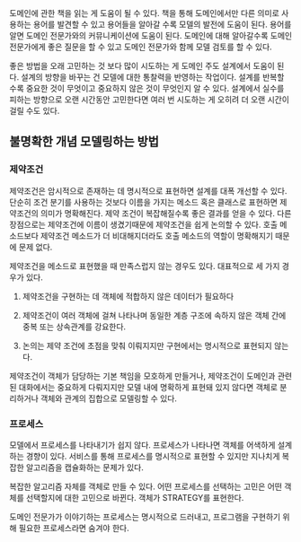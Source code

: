 도메인에 관한 책을 읽는 게 도움이 될 수 있다. 책을 통해 도메인에서만 다른 의미로 사용하는 용어를 발견할 수 있고 용어들을 알아갈 수록 모델의 발전에 도움이 된다. 용어를 알면 도메인 전문가와의 커뮤니케이션에 도움이 된다. 도메인에 대해 알아갈수록 도메인 전문가에게 좋은 질문을 할 수 있고 도메인 전문가와 함께 모델 검토를 할 수 있다.

  좋은 방법을 오래 고민하는 것 보다 많이 시도하는 게 도메인 주도 설계에서 도움이 된다. 설계의 방향을 바꾸는 건 모델에 대한 통찰력을 반영하는 작업이다. 설계를 반복할 수록 중요한 것이 무엇이고 중요하지 않은 것이 무엇인지 알 수 있다. 설계에서 실수를 피하는 방향으로 오랜 시간동안 고민한다면 여러 번 시도하는 게 오히려 더 오랜 시간이 걸릴 수도 있다.

  

## 불명확한 개념 모델링하는 방법

### 제약조건

  제약조건은 암시적으로 존재하는 데 명시적으로 표현하면 설계를 대폭 개선할 수 있다. 단순히 조건 분기를 사용하는 것보다 이름을 가지는 메소드 혹은 클래스로 표현하면 제약조건의 의미가 명확해진다. 제약 조건이 복잡해질수록 좋은 결과를 얻을 수 있다. 다른 장점으로는 제약조건에 이름이 생겼기때문에 제약조건을 쉽게 논의할 수 있다. 호출 메소드보다 제약조건 메소드가 더 비대해지더라도 호출 메소드의 역할이 명확해지기 때문에 문제 없다. 

  제약조건을 메소드로 표현했을 때 만족스럽지 않는 경우도 있다. 대표적으로 세 가지 경우가 있다.

  1. 제약조건을 구현하는 데 객체에 적합하지 않은 데이터가 필요하다

  2. 제약조건이 여러 객체에 걸쳐 나타나며 동일한 계층 구조에 속하지 않은 객체 간에 중복 또는 상속관계를 강요한다.

  3. 논의는 제약 조건에 초점을 맞춰 이뤄지지만 구현에서는 명시적으로 표현되지 않는다.

  제약조건이 객체가 담당하는 기본 책임을 모호하게 만들거나, 제약조건이 도메인과 관련된 대화에서는 중요하게 다뤄지지만 모델 내에 명확하게 표현돼 있지 않다면 객체로 분리하거나 객체와 관계의 집합으로 모델링할 수 있다.

### 프로세스

  모델에서 프로세스를 나타내기가 쉽지 않다. 프로세스가 나타나면 객체를 어색하게 설계하는 경향이 있다. 서비스를 통해 프로세스를 명시적으로 표현할 수 있지만 지나치게 복잡한 알고리즘을 캡슐화하는 문제가 있다. 

  복잡한 알고리즘 자체를 객체로 만들 수 있다. 어떤 프로세스를 선택하는 고민은 어떤 객체를 선택할지에 대한 고민으로 바뀐다. 객체가 STRATEGY를 표현한다. 

  도메인 전문가가 이야기하는 프로세스는 명시적으로 드러내고, 프로그램을 구현하기 위해 필요한 프로세스라면 숨겨야 한다.
